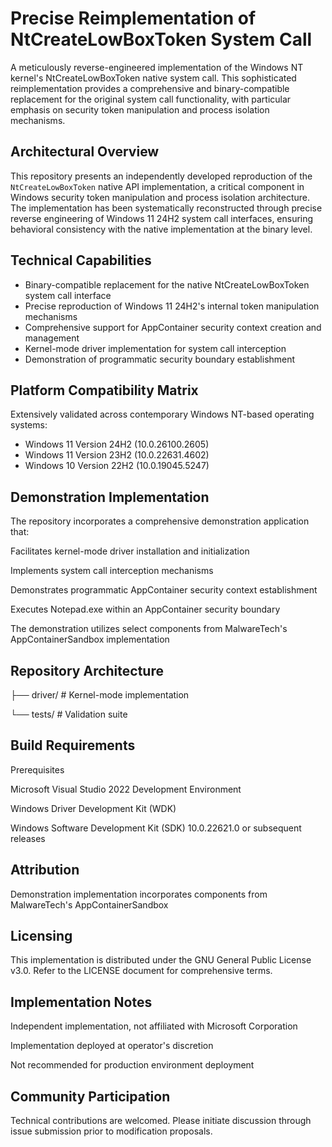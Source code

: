 # Precise Reimplementation of NtCreateLowBoxToken System Call

A meticulously reverse-engineered implementation of the Windows NT kernel's NtCreateLowBoxToken native system call. This sophisticated reimplementation provides a comprehensive and binary-compatible replacement for the original system call functionality, with particular emphasis on security token manipulation and process isolation mechanisms.

## Architectural Overview

This repository presents an independently developed reproduction of the `NtCreateLowBoxToken` native API implementation, a critical component in Windows security token manipulation and process isolation architecture. The implementation has been systematically reconstructed through precise reverse engineering of Windows 11 24H2 system call interfaces, ensuring behavioral consistency with the native implementation at the binary level.

## Technical Capabilities

- Binary-compatible replacement for the native NtCreateLowBoxToken system call interface
- Precise reproduction of Windows 11 24H2's internal token manipulation mechanisms
- Comprehensive support for AppContainer security context creation and management
- Kernel-mode driver implementation for system call interception
- Demonstration of programmatic security boundary establishment

## Platform Compatibility Matrix

Extensively validated across contemporary Windows NT-based operating systems:
- Windows 11 Version 24H2 (10.0.26100.2605)
- Windows 11 Version 23H2 (10.0.22631.4602)
- Windows 10 Version 22H2 (10.0.19045.5247)

## Demonstration Implementation
The repository incorporates a comprehensive demonstration application that:

Facilitates kernel-mode driver installation and initialization

Implements system call interception mechanisms

Demonstrates programmatic AppContainer security context establishment

Executes Notepad.exe within an AppContainer security boundary

The demonstration utilizes select components from MalwareTech's AppContainerSandbox implementation

## Repository Architecture

├── driver/             # Kernel-mode implementation

└── tests/             # Validation suite

## Build Requirements
Prerequisites

Microsoft Visual Studio 2022 Development Environment

Windows Driver Development Kit (WDK)

Windows Software Development Kit (SDK) 10.0.22621.0 or subsequent releases

## Attribution
Demonstration implementation incorporates components from MalwareTech's AppContainerSandbox

## Licensing
This implementation is distributed under the GNU General Public License v3.0. Refer to the LICENSE document for comprehensive terms.

## Implementation Notes
Independent implementation, not affiliated with Microsoft Corporation

Implementation deployed at operator's discretion

Not recommended for production environment deployment

## Community Participation
Technical contributions are welcomed. Please initiate discussion through issue submission prior to modification proposals.
